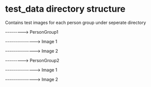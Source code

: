 # test_data directory structure


Contains test images for each person group under seperate directory

---------> PersonGroup1

---------------> Image 1

---------------> Image 2

---------> PersonGroup2

---------------> Image 1

---------------> Image 2

